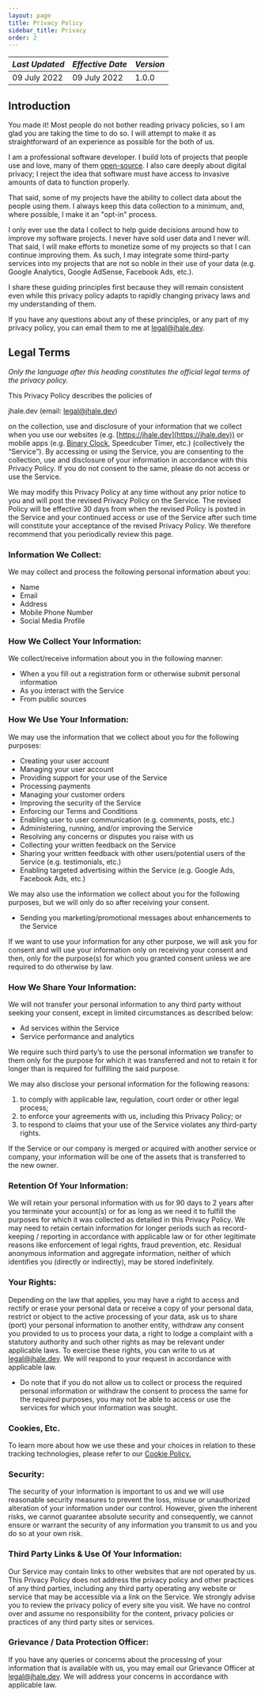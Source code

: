 ```yaml
---
layout: page
title: Privacy Policy
sidebar_title: Privacy
order: 2
---
```


| _Last Updated_ | _Effective Date_ | _Version_ |
| ---------------|------------------|-----------|
| 09 July 2022   | 09 July 2022     | 1.0.0     |

## Introduction

You made it! Most people do not bother reading privacy policies, so I am glad
you are taking the time to do so. I will attempt to make it as straightforward
of an experience as possible for the both of us.

I am a professional software developer. I build lots of projects that people use
and love, many of them [open-source](https://github.com/thehale). I also care
deeply about digital privacy; I reject the idea that software must have access
to invasive amounts of data to function properly.

That said, some of my projects have the ability to collect data about the people
using them. I always keep this data collection to a minimum, and, where
possible, I make it an "opt-in" process.

I only ever use the data I collect to help guide decisions around how to improve
my software projects. I never have sold user data and I never will. That said, I
will make efforts to monetize some of my projects so that I can continue
improving them. As such, I may integrate some third-party services into my
projects that are not so noble in their use of your data (e.g. Google Analytics,
Google AdSense, Facebook Ads, etc.).

I share these guiding principles first because they will remain consistent even
while this privacy policy adapts to rapidly changing privacy laws and my
understanding of them.

If you have any questions about any of these principles, or any part of my
privacy policy, you can email them to me at
[legal@jhale.dev](mailto:legal@jhale.dev).


## Legal Terms
_Only the language after this heading constitutes the official legal terms of
the privacy policy._

This Privacy Policy describes the policies of 

jhale.dev (email: [legal@jhale.dev](mailto:legal@jhale.dev))

on the collection, use and disclosure of your information that we collect when
you use our websites (e.g. [https://jhale.dev](https://jhale.dev)) or mobile
apps (e.g. [Binary
Clock](https://play.google.com/store/apps/details?id=dev.jhale.binaryclock),
Speedcuber Timer, etc.) (collectively the “Service”). By accessing or using the
Service, you are consenting to the collection, use and disclosure of your
information in accordance with this Privacy Policy. If you do not consent to the
same, please do not access or use the Service.

We may modify this Privacy Policy at any time without any prior notice to you
and will post the revised Privacy Policy on the Service. The revised Policy will
be effective 30 days from when the revised Policy is posted in the Service and
your continued access or use of the Service after such time will constitute your
acceptance of the revised Privacy Policy. We therefore recommend that you
periodically review this page.

### Information We Collect:
We may collect and process the following personal information about you:
  - Name
  - Email
  - Address
  - Mobile Phone Number
  - Social Media Profile

### How We Collect Your Information:
We collect/receive information about you in the following manner:
  - When a you fill out a registration form or otherwise submit personal information
  - As you interact with the Service
  - From public sources

### How We Use Your Information:
We may use the information that we collect about you for the following
purposes:
  - Creating your user account
  - Managing your user account
  - Providing support for your use of the Service
  - Processing payments
  - Managing your customer orders
  - Improving the security of the Service
  - Enforcing our Terms and Conditions
  - Enabling user to user communication (e.g. comments, posts, etc.)
  - Administering, running, and/or improving the Service
  - Resolving any concerns or disputes you raise with us
  - Collecting your written feedback on the Service
  - Sharing your written feedback with other users/potential users of the
    Service (e.g. testimonials, etc.)
  - Enabling targeted advertising within the Service (e.g. Google Ads, Facebook
    Ads, etc.)

We may also use the information we collect about you for the following purposes,
but we will only do so after receiving your consent.
  - Sending you marketing/promotional messages about enhancements to the Service

If we want to use your information for any other purpose, we will ask you for
consent and will use your information only on receiving your consent and then,
only for the purpose(s) for which you granted consent unless we are required to
do otherwise by law.

### How We Share Your Information:
We will not transfer your personal information to any third party without
seeking your consent, except in limited circumstances as described below:
  - Ad services within the Service
  - Service performance and analytics

We require such third party’s to use the personal information we transfer
to them only for the purpose for which it was transferred and not to
retain it for longer than is required for fulfilling the said purpose.

We may also disclose your personal information for the following reasons:

  1. to comply with applicable law, regulation, court order or other legal process;
  2. to enforce your agreements with us, including this Privacy Policy; or 
  3. to respond to claims that your use of the Service violates any third-party
     rights.

If the Service or our company is merged or acquired with another service or
company, your information will be one of the assets that is transferred to the
new owner.

### Retention Of Your Information:
We will retain your personal information with us for 90 days to 2 years
after you terminate your account(s) or for as long as we need it to
fulfill the purposes for which it was collected as detailed in this
Privacy Policy. We may need to retain certain information for longer
periods such as record-keeping / reporting in accordance with applicable
law or for other legitimate reasons like enforcement of legal rights,
fraud prevention, etc. Residual anonymous information and aggregate
information, neither of which identifies you (directly or indirectly), may
be stored indefinitely.

### Your Rights:
Depending on the law that applies, you may have a right to access and rectify or
erase your personal data or receive a copy of your personal data, restrict or
object to the active processing of your data, ask us to share (port) your
personal information to another entity, withdraw any consent you provided to us
to process your data, a right to lodge a complaint with a statutory authority
and such other rights as may be relevant under applicable laws. To exercise
these rights, you can write to us at [legal@jhale.dev](mailto:legal@jhale.dev).
We will respond to your request in accordance with applicable law.

  - Do note that if you do not allow us to collect or process the required
    personal information or withdraw the consent to process the same for the
    required purposes, you may not be able to access or use the services for
    which your information was sought.

### Cookies, Etc.
To learn more about how we use these and your choices in relation to these
tracking technologies, please refer to our <a href="/cookie-policy.html">Cookie
Policy.</a>

### Security:
The security of your information is important to us and we will use reasonable
security measures to prevent the loss, misuse or unauthorized alteration of your
information under our control. However, given the inherent risks, we cannot
guarantee absolute security and consequently, we cannot ensure or warrant the
security of any information you transmit to us and you do so at your own risk.

### Third Party Links & Use Of Your Information:
Our Service may contain links to other websites that are not operated by us.
This Privacy Policy does not address the privacy policy and other practices of
any third parties, including any third party operating any website or service
that may be accessible via a link on the Service. We strongly advise you to
review the privacy policy of every site you visit. We have no control over and
assume no responsibility for the content, privacy policies or practices of any
third party sites or services.

### Grievance / Data Protection Officer:
If you have any queries or concerns about the processing of your information
that is available with us, you may email our Grievance Officer at
[legal@jhale.dev](mailto:legal@jhale.dev). We will address your concerns in
accordance with applicable law.
